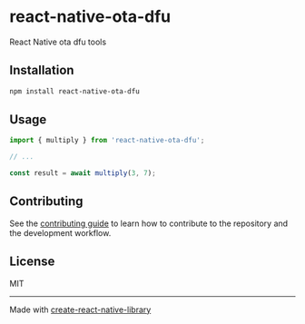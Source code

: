# react-native-ota-dfu

React Native ota dfu tools

## Installation

```sh
npm install react-native-ota-dfu
```

## Usage


```js
import { multiply } from 'react-native-ota-dfu';

// ...

const result = await multiply(3, 7);
```


## Contributing

See the [contributing guide](CONTRIBUTING.md) to learn how to contribute to the repository and the development workflow.

## License

MIT

---

Made with [create-react-native-library](https://github.com/callstack/react-native-builder-bob)
